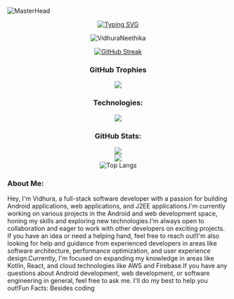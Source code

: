![MasterHead](https://i.ibb.co/FsTDsXT/cover.png)
<div align="center">

[![Typing SVG](<https://readme-typing-svg.demolab.com?font=Fira+Code&pause=1000&color=39d353&center=true&random=false&width=1000&lines=Hey%2C+I'm+Vidhura+Neethika;I'm+BEng+(Hons)+Software+Engineering+Undergraduate>)](https://git.io/typing-svg)

<p align="center"> <img src="https://komarev.com/ghpvc/?username=VidhuraNeethika&label=Profile%20views&color=0d1117&style=for-the-badge" alt="VidhuraNeethika" /> </p>

[![GitHub Streak](https://streak-stats.demolab.com?user=VidhuraNeethika&theme=github-dark&hide_border=true&card_width=1000)](https://git.io/streak-stats)

### GitHub Trophies

![](https://github-profile-trophy.vercel.app/?username=VidhuraNeethika&theme=darkhub&no-frame=true&no-bg=false&margin-w=4)

### Technologies:

<p align="center">
  <a href="#">
    <img src="https://skillicons.dev/icons?i=androidstudio,idea,vscode,visualstudio,postman,angular,angular,c,cpp,cloudflare,codepen,css,docker,firebase,gcp,git,github,gitlab,html,java,js,kotlin,laravel,maven,nodejs,php,py,react,replit,stackoverflow,tailwind,unity,ae,au,ai,ps,pr,xd,figma" />
  </a>
</p>

### GitHub Stats:
![](https://github-readme-stats.vercel.app/api?username=VidhuraNeethika&show_icons=true&bg_color=0d1117&title_color=39d353&text_color=ffffff&hide_border=true&icon_color=39d353)<br/>
![](https://github-contributor-stats.vercel.app/api?username=VidhuraNeethika&limit=5&bg_color=0d1117&title_color=39d353&text_color=ffffff&hide_border=true&icon_color=39d353&combine_all_yearly_contributions=true)<br/>
![Top Langs](https://github-readme-stats.vercel.app/api/top-langs/?username=VidhuraNeethika&langs_count=8&layout=compact&bg_color=0d1117&title_color=39d353&text_color=ffffff&hide_border=true&icon_color=39d353)

</div>

### About Me:

Hey, I'm Vidhura, a full-stack software developer with a passion for building Android applications, web applications, and J2EE applications.I'm currently working on various projects in the Android and web development space, honing my skills and exploring new technologies.I'm always open to collaboration and eager to work with other developers on exciting projects. If you have an idea or need a helping hand, feel free to reach out!I'm also looking for help and guidance from experienced developers in areas like software architecture, performance optimization, and user experience design.Currently, I'm focused on expanding my knowledge in areas like Kotlin, React, and cloud technologies like AWS and Firebase.If you have any questions about Android development, web development, or software engineering in general, feel free to ask me. I'll do my best to help you out!Fun Facts: Besides coding

